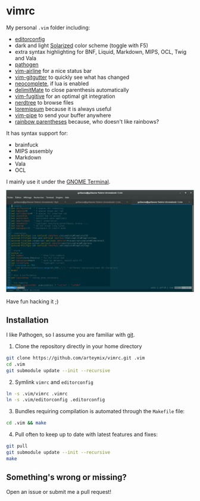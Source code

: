vimrc
=====
My personal `.vim` folder including:

 * [editorconfig](http://editorconfig.org/)
 * dark and light [Solarized](http://ethanschoonover.com/solarized) color scheme (toggle with F5)
 * extra syntax highlighting for BNF, Liquid, Markdown, MIPS, OCL, Twig and Vala
 * [pathogen](https://github.com/tpope/vim-pathogen)
 * [vim-airline](https://github.com/bling/vim-airline) for a nice status bar
 * [vim-gitgutter](https://github.com/airblade/vim-gitgutter) to quickly see what has changed
 * [neocomplete](https://github.com/Shougo/neocomplete.vim), if lua is enabled
 * [delimitMate](https://github.com/Raimondi/delimitMate) to close parenthesis automatically
 * [vim-fugitive](https://github.com/tpope/vim-fugitive) for an optimal git integration
 * [nerdtree](https://github.com/scrooloose/nerdtree) to browse files
 * [loremipsum](https://github.com/ldong/vim_loremipsum) because it is always useful
 * [vim-pipe](https://github.com/krisajenkins/vim-pipe) to send your buffer anywhere
 * [rainbow parentheses](https://github.com/kien/rainbow_parentheses.vim) because, who doesn't like rainbows?

It has syntax support for:

 * brainfuck
 * MIPS assembly
 * Markdown
 * Vala
 * OCL

I mainly use it under the
[GNOME Terminal](http://en.wikipedia.org/wiki/GNOME_Terminal).

![Preview with the dark solarized theme.](https://raw.githubusercontent.com/arteymix/vimrc/master/preview.png)

Have fun hacking it ;)

Installation
------------
I like Pathogen, so I assume you are familiar with [git](http://git-scm.com).

1. Clone the repository directly in your home directory
```bash
git clone https://github.com/arteymix/vimrc.git .vim
cd .vim
git submodule update --init --recursive
```

2. Symlink `vimrc` and `editorconfig`
```bash
ln -s .vim/vimrc .vimrc
ln -s .vim/editorconfig .editorconfig
```

3. Bundles requiring compilation is automated through the `Makefile` file:
```bash
cd .vim && make
```

4. Pull often to keep up to date with latest features and fixes:
```bash
git pull
git submodule update --init --recursive
make
```

Something's wrong or missing?
-----------------------------
Open an issue or submit me a pull request!
